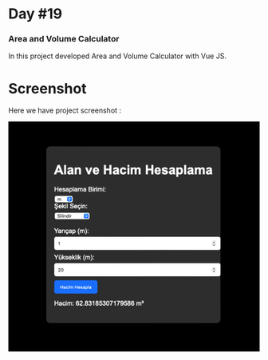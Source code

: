 # Day #19

### Area and Volume Calculator
In this project developed Area and Volume Calculator with Vue JS.

# Screenshot
Here we have project screenshot :

![screenshot](screenshot.png)